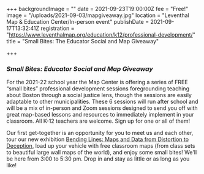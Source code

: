 +++
backgroundImage = ""
date = 2021-09-23T19:00:00Z
fee = "Free!"
image = "/uploads/2021-09-03/mapgiveaway.jpg"
location = "Leventhal Map & Education Center/In-person event"
publishDate = 2021-09-17T13:32:41Z
registration = "https://www.leventhalmap.org/education/k12/professional-development/"
title = "Small Bites: The Educator Social and Map Giveaway"

+++
### **_Small Bites: Educator Social and Map Giveaway_**

For the 2021-22 school year the Map Center is offering a series of FREE “small bites” professional development sessions foregrounding teaching about Boston through a social justice lens, though the sessions are easily adaptable to other municipalities. These 6 sessions will run after school and will be a mix of in-person and Zoom sessions designed to send you off with great map-based lessons and resources to immediately implement in your classroom. All K-12 teachers are welcome. Sign up for one or all of them!

Our first get-together is an opportunity for you to meet us and each other, tour our new exhibition [Bending Lines: Maps and Data from Distortion to Deception](https://www.leventhalmap.org/education/k12/professional-development/), load up your vehicle with free classroom maps (from class sets to beautiful large wall maps of the world), and enjoy some small bites! We'll be here from 3:00 to 5:30 pm. Drop in and stay as little or as long as you like!
